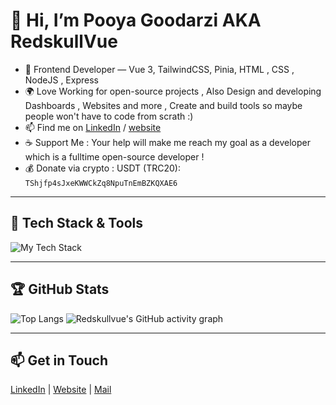 # 👋 Hi, I’m Pooya Goodarzi AKA RedskullVue

- 🧩 Frontend Developer — Vue 3, TailwindCSS, Pinia, HTML , CSS , NodeJS , Express  
- 🌍 Love Working for open-source projects , Also Design and developing Dashboards , Websites and more , Create and build tools so maybe people won't have to code from scrath :)
- 📫 Find me on [LinkedIn](www.linkedin.com/in/pooya-goodarzi-363562226) / [website](https://terminal-resume.netlify.app/)
- ☕ Support Me : Your help will make me reach my goal as a developer which is a fulltime open-source developer !
- 💰 Donate via crypto : USDT (TRC20): `TShjfp4sJxeKWWCkZq8NpuTnEmBZKQXAE6`
---

## 🔧 Tech Stack & Tools

![My Tech Stack](https://skillicons.dev/icons?i=vue,nuxt,tailwindcss,html,css,javascript,pinia,postman,git,vite,github,vscode,)

---

## 🏆 GitHub Stats
![Top Langs](https://github-readme-stats.vercel.app/api/top-langs/?username=Redskullvue&layout=compact&theme=radical)
![Redskullvue's GitHub activity graph](https://github-readme-activity-graph.vercel.app/graph?username=Redskullvue&theme=react-dark)

---

## 📫 Get in Touch

[LinkedIn](www.linkedin.com/in/pooya-goodarzi-363562226)  | [Website](https://webterminal.netlify.app/) | [Mail](pooyaworkjs@gmail.com)
